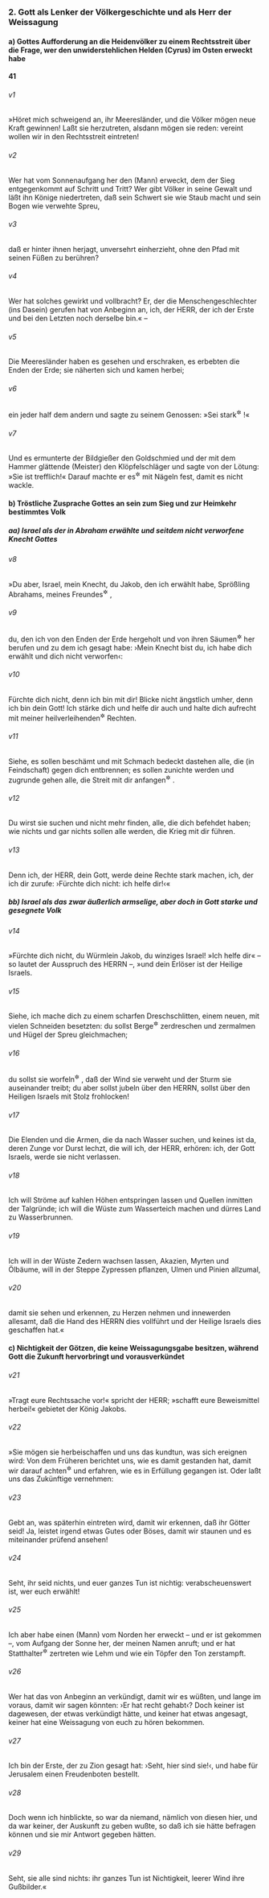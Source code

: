 ### 2. Gott als Lenker der Völkergeschichte und als Herr der Weissagung

#### a) Gottes Aufforderung an die Heidenvölker zu einem Rechtsstreit über die Frage, wer den unwiderstehlichen Helden (Cyrus) im Osten erweckt habe

__41__

###### v1
»Höret mich schweigend an, ihr Meeresländer, und die Völker mögen neue Kraft gewinnen! Laßt sie herzutreten, alsdann mögen sie reden: vereint wollen wir in den Rechtsstreit eintreten!

###### v2
Wer hat vom Sonnenaufgang her den (Mann) erweckt, dem der Sieg entgegenkommt auf Schritt und Tritt? Wer gibt Völker in seine Gewalt und läßt ihn Könige niedertreten, daß sein Schwert sie wie Staub macht und sein Bogen wie verwehte Spreu,

###### v3
daß er hinter ihnen herjagt, unversehrt einherzieht, ohne den Pfad mit seinen Füßen zu berühren?

###### v4
Wer hat solches gewirkt und vollbracht? Er, der die Menschengeschlechter (ins Dasein) gerufen hat von Anbeginn an, ich, der HERR, der ich der Erste und bei den Letzten noch derselbe bin.« –

###### v5
Die Meeresländer haben es gesehen und erschraken, es erbebten die Enden der Erde; sie näherten sich und kamen herbei;

###### v6
ein jeder half dem andern und sagte zu seinem Genossen: »Sei stark<sup title="oder: Frisch zu">&#x2732;</sup>
!«

###### v7
Und es ermunterte der Bildgießer den Goldschmied und der mit dem Hammer glättende (Meister) den Klöpfelschläger und sagte von der Lötung: »Sie ist trefflich!« Darauf machte er es<sup title="d.h. das Bild">&#x2732;</sup>
 mit Nägeln fest, damit es nicht wackle.

#### b) Tröstliche Zusprache Gottes an sein zum Sieg und zur Heimkehr bestimmtes Volk

##### aa) Israel als der in Abraham erwählte und seitdem nicht verworfene Knecht Gottes


###### v8
»Du aber, Israel, mein Knecht, du Jakob, den ich erwählt habe, Sprößling Abrahams, meines Freundes<sup title="1.Mose 18,19">&#x2732;</sup>
,

###### v9
du, den ich von den Enden der Erde hergeholt und von ihren Säumen<sup title="= fernsten Gegenden">&#x2732;</sup>
 her berufen und zu dem ich gesagt habe: ›Mein Knecht bist du, ich habe dich erwählt und dich nicht verworfen‹:

###### v10
Fürchte dich nicht, denn ich bin mit dir! Blicke nicht ängstlich umher, denn ich bin dein Gott! Ich stärke dich und helfe dir auch und halte dich aufrecht mit meiner heilverleihenden<sup title="oder: sieghaften">&#x2732;</sup>
 Rechten.

###### v11
Siehe, es sollen beschämt und mit Schmach bedeckt dastehen alle, die (in Feindschaft) gegen dich entbrennen; es sollen zunichte werden und zugrunde gehen alle, die Streit mit dir anfangen<sup title="= deine Widersacher">&#x2732;</sup>
.

###### v12
Du wirst sie suchen und nicht mehr finden, alle, die dich befehdet haben; wie nichts und gar nichts sollen alle werden, die Krieg mit dir führen.

###### v13
Denn ich, der HERR, dein Gott, werde deine Rechte stark machen, ich, der ich dir zurufe: ›Fürchte dich nicht: ich helfe dir!‹«

##### bb) Israel als das zwar äußerlich armselige, aber doch in Gott starke und gesegnete Volk


###### v14
»Fürchte dich nicht, du Würmlein Jakob, du winziges Israel! »Ich helfe dir« – so lautet der Ausspruch des HERRN –, »und dein Erlöser ist der Heilige Israels.

###### v15
Siehe, ich mache dich zu einem scharfen Dreschschlitten, einem neuen, mit vielen Schneiden besetzten: du sollst Berge<sup title="d.h. große Feindesheere">&#x2732;</sup>
 zerdreschen und zermalmen und Hügel der Spreu gleichmachen;

###### v16
du sollst sie worfeln<sup title="= zerstreuen">&#x2732;</sup>
, daß der Wind sie verweht und der Sturm sie auseinander treibt; du aber sollst jubeln über den HERRN, sollst über den Heiligen Israels mit Stolz frohlocken!


###### v17
Die Elenden und die Armen, die da nach Wasser suchen, und keines ist da, deren Zunge vor Durst lechzt, die will ich, der HERR, erhören: ich, der Gott Israels, werde sie nicht verlassen.

###### v18
Ich will Ströme auf kahlen Höhen entspringen lassen und Quellen inmitten der Talgründe; ich will die Wüste zum Wasserteich machen und dürres Land zu Wasserbrunnen.

###### v19
Ich will in der Wüste Zedern wachsen lassen, Akazien, Myrten und Ölbäume, will in der Steppe Zypressen pflanzen, Ulmen und Pinien allzumal,

###### v20
damit sie sehen und erkennen, zu Herzen nehmen und innewerden allesamt, daß die Hand des HERRN dies vollführt und der Heilige Israels dies geschaffen hat.«

#### c) Nichtigkeit der Götzen, die keine Weissagungsgabe besitzen, während Gott die Zukunft hervorbringt und vorausverkündet


###### v21
»Tragt eure Rechtssache vor!« spricht der HERR; »schafft eure Beweismittel herbei!« gebietet der König Jakobs.

###### v22
»Sie mögen sie herbeischaffen und uns das kundtun, was sich ereignen wird: Von dem Früheren berichtet uns, wie es damit gestanden hat, damit wir darauf achten<sup title="oder: es zu Herzen nehmen">&#x2732;</sup>
 und erfahren, wie es in Erfüllung gegangen ist. Oder laßt uns das Zukünftige vernehmen:

###### v23
Gebt an, was späterhin eintreten wird, damit wir erkennen, daß ihr Götter seid! Ja, leistet irgend etwas Gutes oder Böses, damit wir staunen und es miteinander prüfend ansehen!

###### v24
Seht, ihr seid nichts, und euer ganzes Tun ist nichtig: verabscheuenswert ist, wer euch erwählt!


###### v25
Ich aber habe einen (Mann) vom Norden her erweckt – und er ist gekommen –, vom Aufgang der Sonne her, der meinen Namen anruft; und er hat Statthalter<sup title="oder: Befehlshaber">&#x2732;</sup>
 zertreten wie Lehm und wie ein Töpfer den Ton zerstampft.

###### v26
Wer hat das von Anbeginn an verkündigt, damit wir es wüßten, und lange im voraus, damit wir sagen könnten: ›Er hat recht gehabt‹? Doch keiner ist dagewesen, der etwas verkündigt hätte, und keiner hat etwas angesagt, keiner hat eine Weissagung von euch zu hören bekommen.

###### v27
Ich bin der Erste, der zu Zion gesagt hat: ›Seht, hier sind sie!‹, und habe für Jerusalem einen Freudenboten bestellt.

###### v28
Doch wenn ich hinblickte, so war da niemand, nämlich von diesen hier, und da war keiner, der Auskunft zu geben wußte, so daß ich sie hätte befragen können und sie mir Antwort gegeben hätten.

###### v29
Seht, sie alle sind nichts: ihr ganzes Tun ist Nichtigkeit, leerer Wind ihre Gußbilder.«